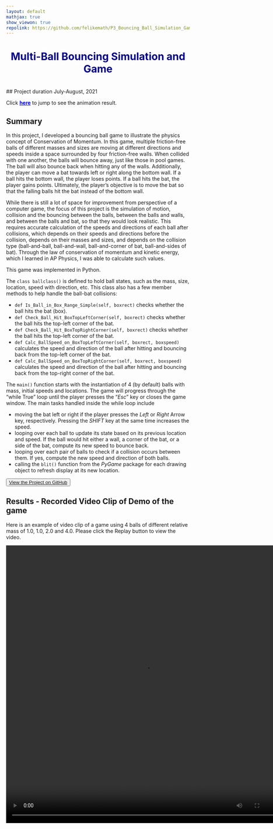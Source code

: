```yaml
---
layout: default
mathjax: true
show_viewon: true
repolink: https://github.com/felikemath/P3_Bouncing_Ball_Simulation_Game
---
```


# <center><span style="color:darkblue">Multi-Ball Bouncing Simulation and Game</span></center>

<br/>
## Project duration
July-August, 2021

Click [**<span style="color:blue">here</span>**](#_results) to jump to see the animation result.


## Summary

In this project, I developed a bouncing ball game to illustrate the physics concept of Conservation of Momentum. In this game, multiple friction-free balls of different masses and sizes are moving at different directions and speeds inside a space surrounded by four friction-free walls. When collided with one another, the balls will bounce away, just like those in pool games. The ball will also bounce back when hitting any of the walls. Additionally, the player can move a bat towards left or right along the bottom wall. If a ball hits the bottom wall, the player loses points. If a ball hits the bat, the player gains points. Ultimately, the player’s objective is to move the bat so that the falling balls hit the bat instead of the bottom wall.

While there is still a lot of space for improvement from perspective of a computer game, the focus of this project is the simulation of motion, collision and the bouncing between the balls, between the balls and walls, and between the balls and bat, so that they would look realistic. This requires accurate calculation of the speeds and directions of each ball after collisions, which depends on their speeds and directions before the collision, depends on their masses and sizes, and depends on the collision type (ball-and-ball, ball-and-wall, ball-and-corner of bat, ball-and-sides of bat). Through the law of conservation of momentum and kinetic energy, which I learned in AP Physics, I was able to calculate such values.

This game was implemented in Python.

The `class ballclass()` is defined to hold ball states, such as the mass, size, location, speed with direction, etc. This class also has a few member methods to help handle the ball-bat collisions:

-   `def Is_Ball_in_Box_Range_Simple(self, boxrect)` checks whether the ball hits the bat (box).
-   `def Check_Ball_Hit_BoxTopLeftCorner(self, boxrect)` checks whether the ball hits the top-left corner of the bat.
-   `def Check_Ball_Hit_BoxTopRightCorner(self, boxrect)` checks whether the ball hits the top-left corner of the bat.
-   `def Calc_BallSpeed_on_BoxTopLeftCorner(self, boxrect, boxspeed)` calculates the speed and direction of the ball after hitting and bouncing back from the top-left corner of the bat.
-   `def Calc_BallSpeed_on_BoxTopRightCorner(self, boxrect, boxspeed)` calculates the speed and direction of the ball after hitting and bouncing back from the top-right corner of the bat.
 

The `main()` function starts with the instantiation of 4 (by default) balls with mass, initial speeds and locations. The game will progress through the “while True” loop until the player presses the “_Esc_” key or closes the game window. The main tasks handled inside the while loop include

-   moving the bat left or right if the player presses the _Left_ or _Right_ Arrow key, respectively. Pressing the _SHIFT_ key at the same time increases the speed.  
-   looping over each ball to update its state based on its previous location and speed. If the ball would hit either a wall, a corner of the bat, or a side of the bat, compute its new speed to bounce back. 
-   looping over each pair of balls to check if a collision occurs between them. If yes, compute the new speed and direction of both balls. 
-   calling the `blit()` function from the _PyGame_ package for each drawing object to refresh display at its new location.  


<button class="button button1"><a href="https://github.com/felikemath/P3_Bouncing_Ball_Simulation_Game">View the Project on GitHub</a></button>


## <a name="_results"></a>Results - Recorded Video Clip of Demo of the game
Here is an example of video clip of a game using 4 balls of different relative mass of 1.0, 1.0, 2.0 and 4.0. Please click the Replay button to view the video.

<p align="center">
<video width="760" height="760" controls>
<source src="{{ "/assets/images/project3/recording_of_Bouncing_Balls_Game.mp4" | relative_url }}" type="video/mp4">
</video> 
</p>

<br/>
<br/>
